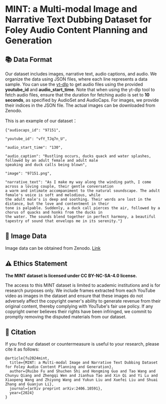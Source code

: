 # MINT: a Multi-modal Image and Narrative Text Dubbing Dataset for Foley Audio Content Planning and Generation

## 📚 Data Format
Our dataset includes images, narrative text, audio captions, and audio. We organize the data using JSON files, where each line represents a data sample. 
You can use the [yt-dlp](https://github.com/yt-dlp/yt-dlp) to get audio files using the provided **youtube\_id** and **audio\_start\_time**. Note that when using the yt-dlp tool to fetch audio files, ensure that the duration for fetching audio is set to **10 seconds**, as specified by AudioSet and AudioCaps. For images, we provide their indices in the JSON file. The actual images can be downloaded from Zenodo.


This is an example of our dataset：
```
{"audiocaps_id": "97151",

"youtube_id": "vfY_TJq7n_U",

"audio_start_time": "130",

"audio_caption": "Rustling occurs, ducks quack and water splashes, followed by an adult female and adult male
speaking and duck calls being blown",

"image": "97151.png",

"narrative_text": "As I make my way along the winding path, I come across a loving couple, their gentle conversation
a warm and intimate accompaniment to the natural soundscape. The adult female's voice is soft and melodious, while
the adult male's is deep and soothing. Their words are lost in the distance, but the love and contentment in their
tone is palpable. Suddenly, a duck call pierces the air, followed by a chorus of quacks and honks from the ducks in
the water. The sounds blend together in perfect harmony, a beautiful tapestry of sound that envelops me in its serenity."}
```
## 🔗 Image Data
Image data can be obtained from Zenodo. [Link](https://zenodo.org/records/11606725)
## ⚠️  Ethics Statement
**The MINT dataset is licensed under CC BY-NC-SA-4.0 license.**

The access to this MINT dataset is limited to academic institutions and is for research purposes only. We include frames extracted from each YouTube video as images in the dataset and ensure that these images do not adversely affect the copyright owner's ability to generate revenue from their original content, thereby complying with YouTube's fair use policy. If any copyright owner believes their rights have been infringed, we commit to promptly removing the disputed materials from our dataset.

## 📝 Citation
If you find our dataset or countermeasure is useful to your research, please cite it as follows:
```
@article{fu2024mint,
  title={MINT: a Multi-modal Image and Narrative Text Dubbing Dataset for Foley Audio Content Planning and Generation},
  author={Ruibo Fu and Shuchen Shi and Hongming Guo and Tao Wang and Chunyu Qiang and Zhengqi Wen and Jianhua Tao and Xin Qi and Yi Lu and Xiaopeng Wang and Zhiyong Wang and Yukun Liu and Xuefei Liu and Shuai Zhang and Guanjun Li},
  journal={arXiv preprint arXiv:2406.10591},
  year={2024}
}
```
